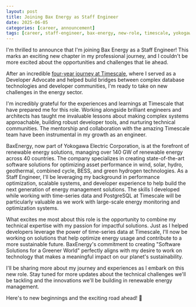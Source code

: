 ```yaml
---
layout: post
title: Joining Bax Energy as Staff Engineer
date: 2025-06-05
categories: [career, announcement]
tags: [career, staff-engineer, bax-energy, new-role, timescale, yokogawa]
---
```


I'm thrilled to announce that I'm joining Bax Energy as a Staff Engineer! This marks an exciting new chapter in my professional journey, and I couldn't be more excited about the opportunities and challenges that lie ahead.

After an incredible [four-year journey at Timescale](/four-years-at-timescale), where I served as a Developer Advocate and helped build bridges between complex database technologies and developer communities, I'm ready to take on new challenges in the energy sector.

I'm incredibly grateful for the experiences and learnings at Timescale that have prepared me for this role. Working alongside brilliant engineers and architects has taught me invaluable lessons about making complex systems approachable, building robust developer tools, and nurturing technical communities. The mentorship and collaboration with the amazing Timescale team have been instrumental in my growth as an engineer.

BaxEnergy, now part of Yokogawa Electric Corporation, is at the forefront of renewable energy solutions, managing over 140 GW of renewable energy across 40 countries. The company specializes in creating state-of-the-art software solutions for optimizing asset performance in wind, solar, hydro, geothermal, combined cycle, BESS, and green hydrogen technologies. As a Staff Engineer, I'll be leveraging my background in performance optimization, scalable systems, and developer experience to help build the next generation of energy management solutions. The skills I developed while working with time-series data and PostgreSQL at Timescale will be particularly valuable as we work with large-scale energy monitoring and optimization systems.

What excites me most about this role is the opportunity to combine my technical expertise with my passion for impactful solutions. Just as I helped developers leverage the power of time-series data at Timescale, I'll now be working on solutions that help optimize energy usage and contribute to a more sustainable future. BaxEnergy's commitment to creating "Software Solutions for a Greener World" perfectly aligns with my desire to work on technology that makes a meaningful impact on our planet's sustainability.

I'll be sharing more about my journey and experiences as I embark on this new role. Stay tuned for more updates about the technical challenges we'll be tackling and the innovations we'll be building in renewable energy management.

Here's to new beginnings and the exciting road ahead! 🚀 